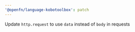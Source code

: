 ```yaml
---
'@openfn/language-kobotoolbox': patch
---
```


Update `http.request` to use `data` instead of `body` in requests

